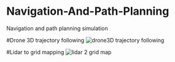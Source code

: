 # Navigation-And-Path-Planning
Navigation and path planning simulation

#Drone 3D trajectory following
![drone3D trajectory following](https://user-images.githubusercontent.com/13792078/190962648-34c206f1-153e-486f-806a-8edec98ef9ab.png)

#Lidar to grid mapping
![lidar 2 grid map](https://user-images.githubusercontent.com/13792078/190962665-18851f0c-1119-4d23-9b79-c0d144b3985a.png)
